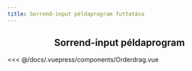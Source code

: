 ```yaml
---
title: Sorrend-input példaprogram futtatása
---
```


<h2 style="text-align:center;">Sorrend-input példaprogram</h2>

<Orderdrag />

<<< @/docs/.vuepress/components/Orderdrag.vue